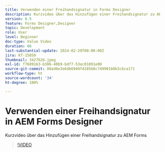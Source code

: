 ```yaml
---
title: Verwenden einer Freihandsignatur in Forms Designer
description: Kurzvideo über das Hinzufügen einer Freihandsignatur zu AEM Forms
version: 6.5
feature: Forms Designer,Designer
topic: Development
role: User
level: Beginner
doc-type: Value Video
duration: 66
last-substantial-update: 2024-02-29T00:00:00Z
jira: KT-15059
thumbnail: 3427626.jpeg
exl-id: f7609163-b386-40b9-bdf7-53ec01091e00
source-git-commit: 08ad6e3e6db6940f428568c749901b0b3c6ca171
workflow-type: ht
source-wordcount: '34'
ht-degree: 100%

---
```


# Verwenden einer Freihandsignatur in AEM Forms Designer

Kurzvideo über das Hinzufügen einer Freihandsignatur zu AEM Forms

>[!VIDEO](https://video.tv.adobe.com/v/3427626/?learn=on)

